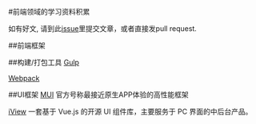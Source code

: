 #前端领域的学习资料积累

如有好文, 请到此[issue](https://github.com/birdy0815/front/issues)里提交文章，或者直接发pull request.

##前端框架

##构建/打包工具
[Gulp](https://github.com/birdy0815/front/blob/master/Gulp.md)

[Webpack](https://github.com/birdy0815/front/blob/master/Webpack.md)

##UI框架
[MUI](http://dev.dcloud.net.cn/mui/ui/)
官方号称最接近原生APP体验的高性能框架

[iView](https://www.iviewui.com/docs/guide/introduce)
一套基于 Vue.js 的开源 UI 组件库，主要服务于 PC 界面的中后台产品。
